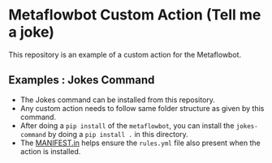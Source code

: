 # Metaflowbot Custom Action (Tell me a joke)

This repository is an example of a custom action for the Metaflowbot. 

## Examples : Jokes Command

- The Jokes command can be installed from this repository.
- Any custom action needs to follow same folder structure as given by this command.
- After doing a `pip install` of the `metaflowbot`, you can install the `jokes-command` by doing a `pip install .` in this directory.
- The [MANIFEST.in](MANIFEST.in) helps ensure the `rules.yml` file also present when the action is installed.
